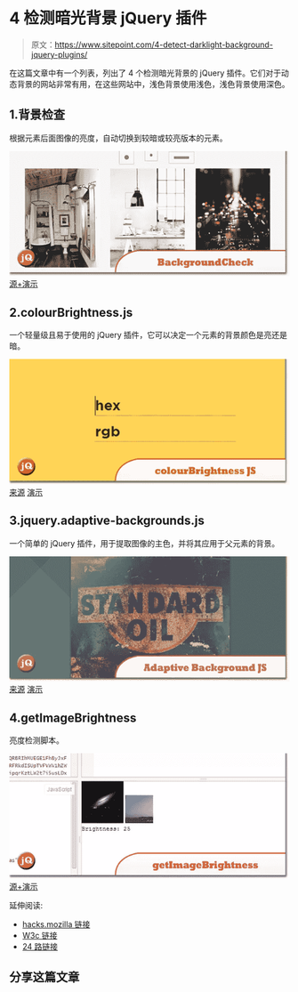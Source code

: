 # 4 检测暗光背景 jQuery 插件

> 原文：<https://www.sitepoint.com/4-detect-darklight-background-jquery-plugins/>

在这篇文章中有一个列表，列出了 4 个检测暗光背景的 jQuery 插件。它们对于动态背景的网站非常有用，在这些网站中，浅色背景使用浅色，浅色背景使用深色。

## 1.背景检查

根据元素后面图像的亮度，自动切换到较暗或较亮版本的元素。

[![BackgroundCheck.jpg](img/c34e8742f554846fd18da723d4f43b86.png)](http://www.kennethcachia.com/background-check/) 
[源+演示](http://www.kennethcachia.com/background-check/)

## 2.colourBrightness.js

一个轻量级且易于使用的 jQuery 插件，它可以决定一个元素的背景颜色是亮还是暗。

[![colourBrightness-JS.jpg](img/e3b26a0b3e46bf77b8686b477f6f0deb.png)](https://github.com/jamiebrittain/colourBrightness.js) 
[来源](https://github.com/jamiebrittain/colourBrightness.js) [演示](http://hex.colorrrs.com/)

## 3.jquery.adaptive-backgrounds.js

一个简单的 jQuery 插件，用于提取图像的主色，并将其应用于父元素的背景。

[![Adaptive-Background-JS.jpg](img/7715b8a78b043e224b7914c3311b2f66.png)](https://github.com/briangonzalez/jquery.adaptive-backgrounds.js/tree/master) 
[来源](https://github.com/briangonzalez/jquery.adaptive-backgrounds.js/tree/master) [演示](http://briangonzalez.github.io/jquery.adaptive-backgrounds.js/)

## 4.getImageBrightness

亮度检测脚本。

[![getImageBrightness.jpg](img/892b3f5f430123b1d6a14c48dba63666.png)](https://jsfiddle.net/s7Wx2/) 
[源+演示](https://jsfiddle.net/s7Wx2/)

延伸阅读:

*   [hacks.mozilla 链接](https://hacks.mozilla.org/2013/04/ambient-light-events-and-javascript-detection/)
*   [W3c 链接](https://www.w3.org/TR/ambient-light/)
*   [24 路链接](http://24ways.org/2010/calculating-color-contrast/)

## 分享这篇文章